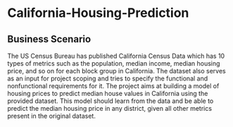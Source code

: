 # California-Housing-Prediction
## Business Scenario
The US Census Bureau has published California Census Data which has 10 types of metrics such as the population, median income, median housing price, and so on for each block group in California. The dataset also serves as an input for project scoping and tries to specify the functional and nonfunctional requirements for it.
The project aims at building a model of housing prices to predict median house values in California using the provided dataset. This model should learn from the data and be able to predict the median housing price in any district, given all other metrics present in the original dataset.
